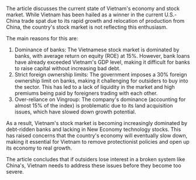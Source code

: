 The article discusses the current state of Vietnam's economy and stock market. While Vietnam has been hailed as a winner in the current U.S.-China trade spat due to its rapid growth and relocation of production from China, the country's stock market is not reflecting this enthusiasm.

The main reasons for this are:

1. Dominance of banks: The Vietnamese stock market is dominated by banks, with average return on equity (ROE) at 15%. However, bank loans have already exceeded Vietnam's GDP level, making it difficult for banks to raise capital without increasing bad debt.
2. Strict foreign ownership limits: The government imposes a 30% foreign ownership limit on banks, making it challenging for outsiders to buy into the sector. This has led to a lack of liquidity in the market and high premiums being paid by foreigners trading with each other.
3. Over-reliance on Vingroup: The company's dominance (accounting for almost 15% of the index) is problematic due to its land acquisition issues, which have slowed down growth potential.

As a result, Vietnam's stock market is becoming increasingly dominated by debt-ridden banks and lacking in New Economy technology stocks. This has raised concerns that the country's economy will eventually slow down, making it essential for Vietnam to remove protectionist policies and open up its economy to real growth.

The article concludes that if outsiders lose interest in a broken system like China's, Vietnam needs to address these issues before they become too severe.